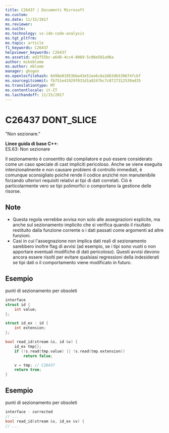 ```yaml
---
title: C26437 | Documenti Microsoft
ms.custom: 
ms.date: 11/15/2017
ms.reviewer: 
ms.suite: 
ms.technology: vs-ide-code-analysis
ms.tgt_pltfrm: 
ms.topic: article
f1_keywords: C26437
helpviewer_keywords: C26437
ms.assetid: ed2f55bc-a6d8-4cc4-8069-5c96e581a96a
author: mikeblome
ms.author: mblome
manager: ghogen
ms.openlocfilehash: 6498e01953bba43e51ee6c6a1663db539674fcbf
ms.sourcegitcommit: fb751e41929f031d1a9247bc7c8727312539ad35
ms.translationtype: MT
ms.contentlocale: it-IT
ms.lasthandoff: 11/15/2017
---
```

# <a name="c26437-dontslice"></a>C26437 DONT_SLICE
"Non sezionare."

**Linee guida di base C++**:   
ES.63: Non sezionare

Il sezionamento è consentito dal compilatore e può essere considerato come un caso speciale di cast impliciti pericoloso. Anche se viene eseguita intenzionalmente e non causare problemi di controllo immediati, è comunque sconsigliato poiché rende il codice anziché non manutenibile forzando ulteriori requisiti relativi ai tipi di dati correlati. Ciò è particolarmente vero se tipi polimorfici o comportano la gestione delle risorse.

## <a name="remarks"></a>Note    
 -  Questa regola verrebbe avvisa non solo alle assegnazioni esplicite, ma anche sul sezionamento implicito che si verifica quando il risultato restituito dalla funzione corrente o i dati passati come argomenti ad altre funzioni.
-  Casi in cui l'assegnazione non implica dati reali di sezionamento sarebbero inoltre flag di avvisi (ad esempio, se i tipi sono vuoti o non apportare eventuali modifiche di dati pericoloso). Questi avvisi devono ancora essere risolti per evitare qualsiasi regressioni della indesiderati se tipi dati o il comportamento viene modificato in futuro.
## <a name="example"></a>Esempio 
punti di sezionamento per obsoleti 

```cpp
interface
struct id {
    int value;
};

struct id_ex : id {
    int extension;
};

bool read_id(stream &s, id &v) {
    id_ex tmp{};
    if (!s.read(tmp.value) || !s.read(tmp.extension))
        return false;

    v = tmp; // C26437
    return true;
}
```

## <a name="example"></a>Esempio 
punti di sezionamento per obsoleti 

```cpp
interface - corrected
// ...
bool read_id(stream &s, id_ex &v) {
// ...
```


